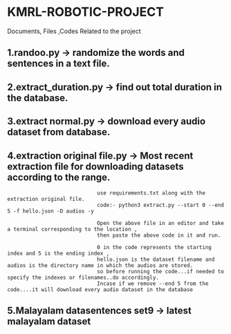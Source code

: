 # KMRL-ROBOTIC-PROJECT
Documents, Files ,Codes Related to the project


1.randoo.py -> randomize the words and sentences in a text file.
------------------------------------------------------------------


2.extract_duration.py -> find out total duration in the database.
------------------------------------------------------------------


3.extract normal.py -> download every audio dataset from database.
------------------------------------------------------------------


4.extraction original file.py -> Most recent extraction file for downloading datasets according to the range.
-------------------------------------------------------------------------------------------------------------
                                 use requirements.txt along with the extraction original file.
                                 code:- python3 extract.py --start 0 --end 5 -f hello.json -D audios -y

                                 Open the above file in an editor and take a terminal corresponding to the location ,
                                 then paste the above code in it and run.

                                 0 in the code represents the starting index and 5 is the ending index ,  
                                 hello.json is the dataset filename and audios is the directory name in which the audios are stored.
                                 so before running the code...if needed to specify the indexes or filenames..do accordingly.
                                 Incase if we remove --end 5 from the code....it will download every audio dataset in the database
5.Malayalam datasentences set9 -> latest malayalam dataset                                  
----------------------------------------------------------
